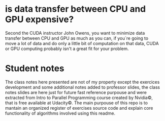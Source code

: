 # is data transfer between CPU and GPU expensive?

Second the CUDA instructor John Owens, you want to minimize data transfer between CPU and GPU as much as you can, if you´re going to move a lot of data and do only a little bit of computation on that data, CUDA or GPU computing probably isn't a great fit for your problem.

# Student notes

The class notes here presented are not of my property except the exercices development and some additional notes added to professor slides, the class notes slides are here just for future fast reference purpouse and were extracted from Intro to Parallel Programming course created by Nvidia©, that is free available at Udacity©.
The main purpouse of this repo is to mantain an organized register of exercises source code and explain core functionality of algorithms involved using this readme.